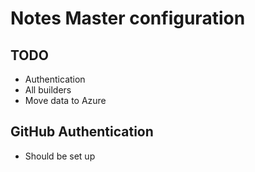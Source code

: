Notes Master configuration
===========================

TODO
-----

* Authentication
* All builders
* Move data to Azure

GitHub Authentication
---------------------

* Should be set up
